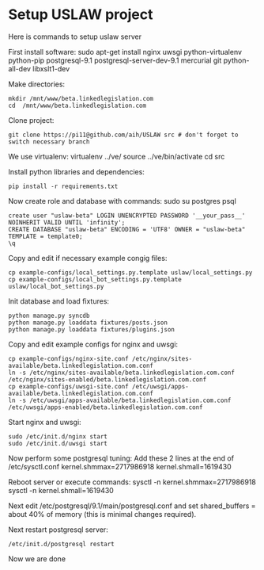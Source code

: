 Setup USLAW project
===================

Here is commands to setup uslaw server

First install software:
    sudo apt-get install nginx uwsgi python-virtualenv python-pip postgresql-9.1 postgresql-server-dev-9.1 mercurial git python-all-dev libxslt1-dev

Make directories:

    mkdir /mnt/www/beta.linkedlegislation.com
    cd  /mnt/www/beta.linkedlegislation.com

Clone project:

    git clone https://pi11@github.com/aih/USLAW src # don't forget to switch necessary branch 

We use virtualenv:
    virtualenv ../ve/
    source ../ve/bin/activate
    cd src

Install python libraries and dependencies:

    pip install -r requirements.txt


Now create role and database with commands:
    sudo su postgres
    psql

    create user "uslaw-beta" LOGIN UNENCRYPTED PASSWORD '__your_pass__' NOINHERIT VALID UNTIL 'infinity';
    CREATE DATABASE "uslaw-beta" ENCODING = 'UTF8' OWNER = "uslaw-beta" TEMPLATE = template0;
    \q

Copy and edit if necessary example congig files:
 
    cp example-configs/local_settings.py.template uslaw/local_settings.py
    cp example-configs/local_bot_settings.py.template uslaw/local_bot_settings.py


Init database and load fixtures:

    python manage.py syncdb 
    python manage.py loaddata fixtures/posts.json 
    python manage.py loaddata fixtures/plugins.json


Copy and edit example configs for nginx and uwsgi:

    cp example-configs/nginx-site.conf /etc/nginx/sites-available/beta.linkedlegislation.com.conf
    ln -s /etc/nginx/sites-available/beta.linkedlegislation.com.conf /etc/nginx/sites-enabled/beta.linkedlegislation.com.conf
    cp example-configs/uwsgi-site.conf /etc/uwsgi/apps-available/beta.linkedlegislation.com.conf
    ln -s /etc/uwsgi/apps-available/beta.linkedlegislation.com.conf /etc/uwsgi/apps-enabled/beta.linkedlegislation.com.conf

Start nginx and uwsgi:

    sudo /etc/init.d/nginx start
    sudo /etc/init.d/uwsgi start

Now perform some postgresql tuning:
Add these 2 lines at the end of /etc/sysctl.conf
    kernel.shmmax=2717986918
    kernel.shmall=1619430

Reboot server or execute commands:
    sysctl -n kernel.shmmax=2717986918
    sysctl -n kernel.shmall=1619430


Next edit /etc/postgresql/9.1/main/postgresql.conf and set shared_buffers = about 40% of memory (this is minimal changes required).

Next restart postgresql server:

    /etc/init.d/postgresql restart

Now we are done


